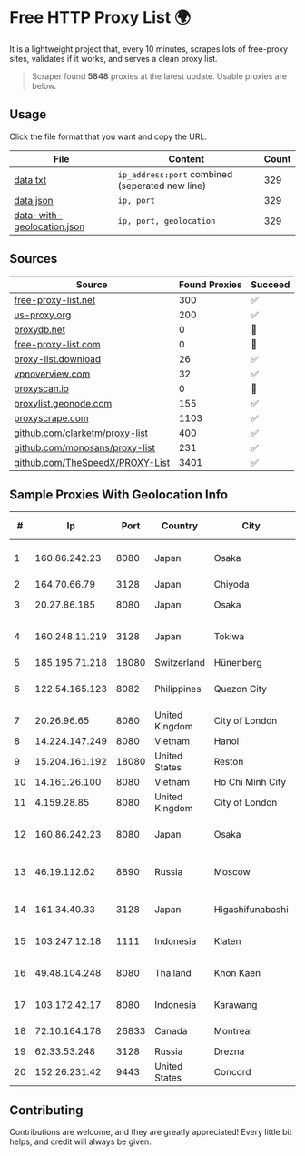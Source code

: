 
# Free HTTP Proxy List 🌍

It is a lightweight project that, every 10 minutes, scrapes lots of free-proxy sites, validates if it works, and serves a clean proxy list.


> Scraper found **5848** proxies at the latest update. Usable proxies are below.

## Usage

Click the file format that you want and copy the URL.


|File|Content|Count|
|----|-------|-----|
|[data.txt](https://raw.githubusercontent.com/themiralay/Proxy-List-World/master/data.txt)|`ip_address:port` combined (seperated new line)|329|
|[data.json](https://raw.githubusercontent.com/themiralay/Proxy-List-World/master/data.json)|`ip, port`|329|
|[data-with-geolocation.json](https://raw.githubusercontent.com/themiralay/Proxy-List-World/master/data-with-geolocation.json)|`ip, port, geolocation`|329|

## Sources

|Source|Found Proxies|Succeed|
|------|-------------|-------|
|[free-proxy-list.net](https://free-proxy-list.net)|300|✅|
|[us-proxy.org](https://www.us-proxy.org)|200|✅|
|[proxydb.net](http://proxydb.net)|0|🚫|
|[free-proxy-list.com](https://free-proxy-list.com/?page=&port=&type%5B%5D=http&type%5B%5D=https&up_time=0&search=Search)|0|🚫|
|[proxy-list.download](https://www.proxy-list.download/HTTP)|26|✅|
|[vpnoverview.com](https://vpnoverview.com/privacy/anonymous-browsing/free-proxy-servers)|32|✅|
|[proxyscan.io](https://www.proxyscan.io)|0|🚫|
|[proxylist.geonode.com](https://proxylist.geonode.com/api/proxy-list?limit=300&page=1&sort_by=lastChecked&sort_type=desc&protocols=http,https)|155|✅|
|[proxyscrape.com](https://api.proxyscrape.com/v2/?request=displayproxies&protocol=http&timeout=10000&country=all&ssl=all&anonymity=all)|1103|✅|
|[github.com/clarketm/proxy-list](https://raw.githubusercontent.com/clarketm/proxy-list/master/proxy-list-raw.txt)|400|✅|
|[github.com/monosans/proxy-list](https://raw.githubusercontent.com/monosans/proxy-list/main/proxies/http.txt)|231|✅|
|[github.com/TheSpeedX/PROXY-List](https://raw.githubusercontent.com/TheSpeedX/PROXY-List/master/http.txt)|3401|✅|


## Sample Proxies With Geolocation Info

|#|Ip|Port|Country|City|Internet Service Provider|
|-|--|----|-------|----|-------------------------|
|1|160.86.242.23|8080|Japan|Osaka|Sony Network Communications Inc|
|2|164.70.66.79|3128|Japan|Chiyoda|InfoSphere|
|3|20.27.86.185|8080|Japan|Osaka|Microsoft Corporation|
|4|160.248.11.219|3128|Japan|Tokiwa|NTT PC Communications, Inc.|
|5|185.195.71.218|18080|Switzerland|Hünenberg|Datasource AG|
|6|122.54.165.123|8082|Philippines|Quezon City|Philippine Long Distance Telephone Co.|
|7|20.26.96.65|8080|United Kingdom|City of London|Microsoft Corporation|
|8|14.224.147.249|8080|Vietnam|Hanoi|VNPT|
|9|15.204.161.192|18080|United States|Reston|OVH SAS|
|10|14.161.26.100|8080|Vietnam|Ho Chi Minh City|VNPT|
|11|4.159.28.85|8080|United Kingdom|City of London|Microsoft Corporation|
|12|160.86.242.23|8080|Japan|Osaka|Sony Network Communications Inc|
|13|46.19.112.62|8890|Russia|Moscow|SVYAZ-ENERGO telecommunications company|
|14|161.34.40.33|3128|Japan|Higashifunabashi|NTT PC Communications, Inc.|
|15|103.247.12.18|1111|Indonesia|Klaten|PT SELARAS CITRA TERABIT|
|16|49.48.104.248|8080|Thailand|Khon Kaen|Triple T Broadband Public Company Limited|
|17|103.172.42.17|8080|Indonesia|Karawang|PT Media Solusi Sukses|
|18|72.10.164.178|26833|Canada|Montreal|GloboTech Communications|
|19|62.33.53.248|3128|Russia|Drezna|TRANS-TELECOM|
|20|152.26.231.42|9443|United States|Concord|MCNC|



## Contributing

Contributions are welcome, and they are greatly appreciated! Every
little bit helps, and credit will always be given.

